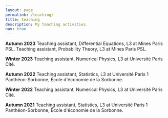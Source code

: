 ```yaml
---
layout: page
permalink: /teaching/
title: teaching
description: My teaching activities.
nav: true
---
```


**Autumn 2023**
Teaching assistant, Differential Equations, L3 at Mines Paris PSL.
Teaching assistant, Probability Theory, L3 at Mines Paris PSL.

**Winter 2023**
Teaching assistant, Numerical Physics, L3 at Université Paris Cité.

**Autumn 2022**
Teaching assistant, Statistics, L3 at Université Paris 1 Panthéon-Sorbonne, École d'économie de la Sorbonne.

**Winter 2022**
Teaching assistant, Numerical Physics, L3 at Université Paris Cité.

**Autumn 2021**
Teaching assistant, Statistics, L3 at Université Paris 1 Panthéon-Sorbonne, École d'économie de la Sorbonne.
